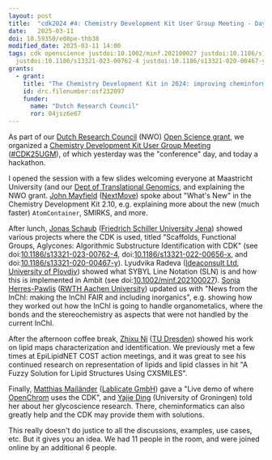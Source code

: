 ```yaml
---
layout: post
title:  "cdk2024 #4: Chemistry Development Kit User Group Meeting - Day 1"
date:   2025-03-11
doi: 10.59350/e08pe-thb38
modified_date: 2025-03-11 14:00
tags: cdk openscience justdoi:10.1002/minf.202100027 justdoi:10.1186/s13321-022-00656-x
  justdoi:10.1186/s13321-023-00762-4 justdoi:10.1186/s13321-020-00467-y
grants:
  - grant:
    title: "The Chemistry Development Kit in 2024: improving cheminformatics research (CDK2024)"
    id: drc.filenumber:osf232097
    funder:
      name: "Dutch Research Council"
      ror: 04jsz6e67
---
```


As part of our [Dutch Research Council](https://www.nwo.nl/en/) (NWO) [Open Science grant](https://www.nwo.nl/en/projects/osf232097),
we organized a [Chemistry Development Kit User Group Meeting](https://cdk.github.io/nwo-openscience-2024/)
([#CDK25UGM](https://hashtags-hub.toolforge.org/CDK25UGM)), of which yesterday was the "conference" day, and today a hackathon.

I opened the session with a few slides welcoming everyone at Maastricht University (and our
[Dept of Translational Genomics](https://chem-bla-ics.linkedchemistry.info/2025/01/27/translational-genomics.html),
and explaining the NWO grant.
[John Mayfield](https://orcid.org/0000-0001-7730-2646) ([NextMove](https://www.nextmovesoftware.com/)) spoke about
"What's New" in the Chemistry Development Kit 2.10, e.g. explaining more about the new (much faster) `AtomContainer`,
SMIRKS, and more.

After lunch, [Jonas Schaub](https://orcid.org/0000-0003-1554-6666) ([Friedrich Schiller University Jena](https://www.uni-jena.de/en/))
showed various projects where the CDK is used, titled  "Scaffolds, Functional Groups, Aglycones: Algorithmic Substructure Identification with CDK"
(see doi:[10.1186/s13321-023-00762-4](https://doi.org/10.1186/s13321-023-00762-4), doi:[10.1186/s13321-022-00656-x](https://doi.org/10.1186/s13321-022-00656-x),
and doi:[10.1186/s13321-020-00467-y](https://doi.org/10.1186/s13321-020-00467-y)).
Lyudvika Radeva ([Ideaconsult Ltd](https://www.ideaconsult.net/), [University of Plovdiv](https://uni-plovdiv.bg/en/)) showed
what SYBYL Line Notation (SLN) is and how this is implemented in Ambit (see doi:[10.1002/minf.202100027](https://doi.org/10.1002/minf.202100027)).
[Sonja Herres-Pawlis](https://orcid.org/0000-0002-4354-4353) ([RWTH Aachen University](https://www.rwth-aachen.de/))
updated us with "News from the InChI: making the InChI FAIR and including inorganics", e.g. showing how
they worked out how the InChI is going to handle organometalics, where the bonds and the stereochemistry
as aspects that were not handled by the current InChI.

After the afternoon coffee break, [Zhixu Ni](https://orcid.org/0000-0003-3662-2621) ([TU Dresden](https://fedorovalab.net/team/zhixu-ni/))
showed his work on lipid maps characterization and identification. We previously met a few times
at EpiLipidNET COST action meetings, and it was great to see his continued research on representation
of lipids and lipid classes in hit "A Fuzzy Solution for Lipid Structures Using CXSMILES".

Finally, [Matthias Mailänder](https://www.linkedin.com/in/matthiasmailaender/) ([Lablicate GmbH](https://www.lablicate.com/))
gave a "Live demo of where [OpenChrom](https://github.com/OpenChrom) uses the CDK", and
[Yajie Ding](https://research.rug.nl/en/persons/yajie-ding) (University of Groningen) told her about her
glycoscience research. There, cheminformatics can also greatly help and the CDK may provide
them with solutions.

This really doesn't do justice to all the discussions, examples, use cases, etc. But it gives you
an idea. We had 11 people in the room, and were joined online by an additional 6 people.
